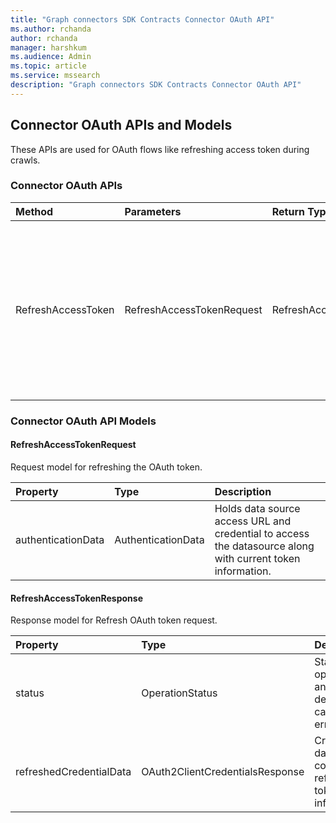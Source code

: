 ```yaml
---
title: "Graph connectors SDK Contracts Connector OAuth API"
ms.author: rchanda
author: rchanda
manager: harshkum
ms.audience: Admin
ms.topic: article
ms.service: mssearch
description: "Graph connectors SDK Contracts Connector OAuth API"
---
```


## Connector OAuth APIs and Models

These APIs are used for OAuth flows like refreshing access token during crawls.

### Connector OAuth APIs

|Method |Parameters |Return Type |Description |
|:----------|:-------------|:----------|:----------|
|RefreshAccessToken |RefreshAccessTokenRequest |RefreshAccessTokenResponse |This API is used to generate a refreshed token from the auth server of the datasource and send the token details to the platform. |

### Connector OAuth API Models

#### RefreshAccessTokenRequest

Request model for refreshing the OAuth token.

|Property |Type |Description |
|:----------|:-------------|:----------|
|authenticationData |AuthenticationData |Holds data source access URL and credential to access the datasource along with current token information. |

#### RefreshAccessTokenResponse

Response model for Refresh OAuth token request.

|Property |Type |Description |
|:----------|:-------------|:----------|
|status |OperationStatus |Status of operation and error details in case of error |
|refreshedCredentialData |OAuth2ClientCredentialsResponse |Credential data containing refreshed token information |

